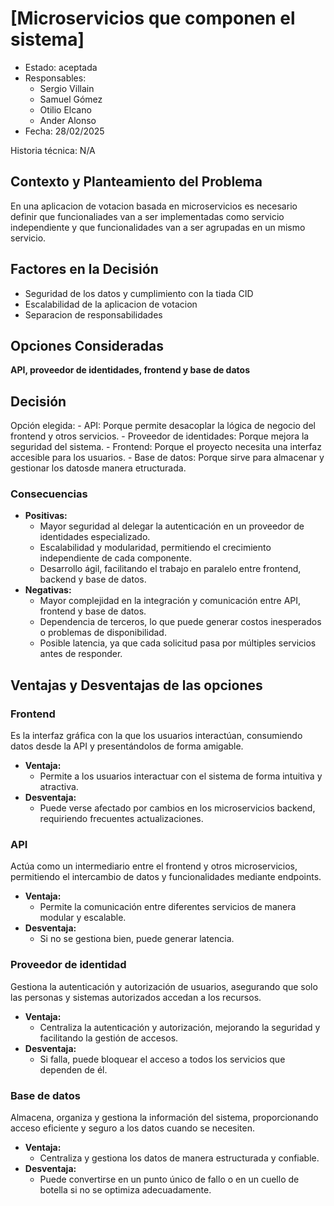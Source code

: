 # [Microservicios que componen el sistema]
-   Estado: aceptada
-   Responsables: 
    - Sergio Villain
    - Samuel Gómez
    - Otilio Elcano
    - Ander Alonso
-   Fecha: 28/02/2025

Historia técnica: N/A 

## Contexto y Planteamiento del Problema

En una aplicacion de votacion basada en microservicios es necesario definir que funcionaliades van a ser implementadas como servicio independiente y que funcionalidades van a ser agrupadas en un mismo servicio.

## Factores en la Decisión

* Seguridad de los datos y cumplimiento con la tiada CID
* Escalabilidad de la aplicacion de votacion
* Separacion de responsabilidades 

## Opciones Consideradas

**API, proveedor de identidades, frontend y base de datos**

## Decisión

 Opción elegida:
    - API: Porque permite desacoplar la lógica de negocio del frontend y otros servicios.
    - Proveedor de identidades: Porque mejora la seguridad del sistema.
    - Frontend: Porque el proyecto necesita una interfaz accesible para los usuarios.
    - Base de datos: Porque sirve para almacenar y gestionar los datosde manera etructurada.

### Consecuencias

-  **Positivas:**
    - Mayor seguridad al delegar la autenticación en un proveedor de identidades especializado.
    - Escalabilidad y modularidad, permitiendo el crecimiento independiente de cada componente.
    - Desarrollo ágil, facilitando el trabajo en paralelo entre frontend, backend y base de datos.
-  **Negativas:**
    - Mayor complejidad en la integración y comunicación entre API, frontend y base de datos.
    - Dependencia de terceros, lo que puede generar costos inesperados o problemas de disponibilidad.
    - Posible latencia, ya que cada solicitud pasa por múltiples servicios antes de responder.

## Ventajas y Desventajas de las opciones

### Frontend
Es la interfaz gráfica con la que los usuarios interactúan, consumiendo datos desde la API y presentándolos de forma amigable.

-   **Ventaja:**
    - Permite a los usuarios interactuar con el sistema de forma intuitiva y atractiva.
-   **Desventaja:**
    - Puede verse afectado por cambios en los microservicios backend, requiriendo frecuentes actualizaciones.

### API
Actúa como un intermediario entre el frontend y otros microservicios, permitiendo el intercambio de datos y funcionalidades mediante endpoints.

-   **Ventaja:**
    - Permite la comunicación entre diferentes servicios de manera modular y escalable.
-   **Desventaja:**
    - Si no se gestiona bien, puede generar latencia.

### Proveedor de identidad
Gestiona la autenticación y autorización de usuarios, asegurando que solo las personas y sistemas autorizados accedan a los recursos.

-   **Ventaja:**
    - Centraliza la autenticación y autorización, mejorando la seguridad y facilitando la gestión de accesos.
-   **Desventaja:**
    - Si falla, puede bloquear el acceso a todos los servicios que dependen de él.

### Base de datos
Almacena, organiza y gestiona la información del sistema, proporcionando acceso eficiente y seguro a los datos cuando se necesiten.

-   **Ventaja:**
    - Centraliza y gestiona los datos de manera estructurada y confiable.
-   **Desventaja:**
    - Puede convertirse en un punto único de fallo o en un cuello de botella si no se optimiza adecuadamente.
